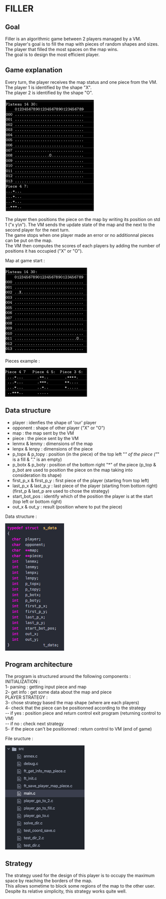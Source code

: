 # FILLER

## Goal
Filler is an algorithmic game between 2 players managed by a VM. <br/>
The player's goal is to fill the map with pieces of random shapes and sizes. The player that filled the most spaces on the map wins. <br/>
The goal is to design the most efficient player.

## Game explanation
Every turn, the player receives the map status and one piece from the VM. <br/>
The player 1 is identified by the shape "X".<br/>
The player 2 is identified by the shape "O".<br/>

![Alt text](./img/VM_map.png?raw=true "Title")

The player then positions the piece on the map by writing its position on std 1 ("x y\n"). The VM sends the update state of the map and the next to the second player for the next turn.<br/>
The game stops when one player made an error or no additionnal pieces can be put on the map. <br/>
The VM then computes the scores of each players by adding the number of positions it has occupied ("X" or "O").<br/>

Map at game start :

![Alt text](./img/map.png?raw=true "Title")

Pieces example : 

![Alt text](./img/pieces.png?raw=true "Title")

## Data structure
- player : idenfies the shape of 'our' player
- opponent : shape of other player
("X" or "O")
- map : the map sent by the VM
- piece : the piece sent by the VM
- lenmx & lenmy : dimensions of the map
- lenpx & lenpy : dimensions of the piece
- p_topx & p_topy : position (in the piece) of the top left "*" of the piece 
("*" is a fill & "." is an empty)
- p_botx & p_boty : position of the bottom right "*" of the piece
(p_top & p_bot are used to position the piece on the map taking into consideration its shape)
- first_p_x & first_p_y : first piece of the player (starting from top left)
- last_p_x & last_p_y : last piece of the player (starting from bottom right)
(first_p & last_p are used to chose the strategy)
- start_bot_pos : identify which of the position the player is at the start (top left or bottom right)
- out_x & out_y : result (position where to put the piece)

Data structure : <br/>

![Alt text](./img/data_structure.png?raw=true "Title")

## Program architecture
The program is structured around the following components :<br/>
INITIALIZATION : <br/>
1- parsing : getting input piece and map<br/>
2- get info : get some data about the map and piece<br/>
PLAYER STRATEGY :<br/>
3- chose strategy based the map shape (where are each players)<br/>
4- check that the piece can be positionned according to the strategy<br/>
-- if yes : position piece and return control exit program (returning control to VM)<br/>
-- if no : check next strategy<br/>
5- if the piece can't be positionned : return control to VM (end of game)<br/>

File sructure : <br/>

![Alt text](./img/file_structure.png?raw=true "Title")


## Strategy
The strategy used for the design of this player is to occupy the maximum space by reaching the borders of the map.<br/>
This allows sometime to block some regions of the map to the other user. <br/>
Despite its relative simplicity, this strategy works quite well.
